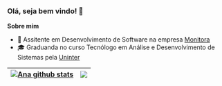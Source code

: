 ### Olá, seja bem vindo! 👋

**Sobre mim**

- 💼 Assitente em Desenvolvimento de Software na empresa [Monitora](https://monitora.info/app/webroot/site/)
- 🎓 Graduanda no curso Tecnólogo em Análise e Desenvolvimento de Sistemas pela [Uninter](https://www.uninter.com/)

| <a href="https://github.com/Ana-Paula-Ferrari/github-readme-stats"><img align="center" src="https://github-readme-stats.vercel.app/api?username=Ana-Paula-Ferrari&show_icons=true&include_all_commits=true&theme=radical&hide_border=true" alt="Ana github stats" /></a> | <a href="https://github.com/Ana-Paula-Ferrari/github-readme-stats"><img align="center" src="https://github-readme-stats.vercel.app/api/top-langs/?username=Ana-Paula-Ferrari&layout=compact&theme=radical&hide_border=true" /></a> |
| ------------- | ------------- |

